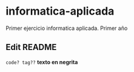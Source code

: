# informatica-aplicada
Primer ejercicio informatica aplicada. Primer año
## Edit README
`code? tag??`
**texto en negrita**
